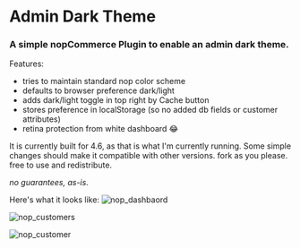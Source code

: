 # Admin Dark Theme
### A simple nopCommerce Plugin to enable an admin dark theme.

Features:
* tries to maintain standard nop color scheme
* defaults to browser preference dark/light
* adds dark/light toggle in top right by Cache button
* stores preference in localStorage (so no added db fields or customer attributes)
* retina protection from white dashboard 😂

It is currently built for 4.6, as that is what I'm currently running. Some simple changes should make it compatible with other versions.
fork as you please.
free to use and redistribute.

*no guarantees, as-is.*

Here's what it looks like:
![nop_dashbaord](https://github.com/user-attachments/assets/2b5aade3-2a7e-4652-aff7-9297787cb9e9)

![nop_customers](https://github.com/user-attachments/assets/e59920d8-73fc-4e48-9627-0d2801f197c4)

![nop_customer](https://github.com/user-attachments/assets/5358544a-3f96-4b87-969b-3e280b16b727)
